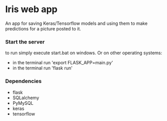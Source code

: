 # Iris web app
An app for saving Keras/Tensorflow models and using them to make predictions for a picture posted to it.

### Start the server
to run simply execute start.bat on windows.
Or on other operating systems:
* in the terminal run 'export FLASK_APP=main.py'
* in the terminal run 'flask run'

### Dependencies
* flask
* SQLalchemy
* PyMySQL
* keras
* tensorflow